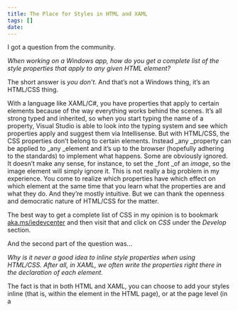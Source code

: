 ```yaml
---
title: The Place for Styles in HTML and XAML
tags: []
date: 
---
```


I got a question from the community.

_When working on a Windows app, how do you get a complete list of the style properties that apply to any given HTML element?_

The short answer is _you don&rsquo;t_. And that&rsquo;s not a Windows thing, it&rsquo;s an HTML/CSS thing.

With a language like XAML/C#, you have properties that apply to certain elements because of the way everything works behind the scenes. It&rsquo;s all strong typed and inherited, so when you start typing the name of a property, Visual Studio is able to look into the typing system and see which properties apply and suggest them via Intellisense.  But with HTML/CSS, the CSS properties don&rsquo;t belong to certain elements. Instead _any _property can be applied to _any _element and it&rsquo;s up to the browser (hopefully adhering to the standards) to implement what happens. Some are obviously ignored. It doesn&rsquo;t make any sense, for instance, to set the _font _of an _image_, so the image element will simply ignore it. This is not really a big problem in my experience. You come to realize which properties have which effect on which element at the same time that you learn what the properties are and what they do. And they&rsquo;re mostly intuitive. But we can thank the openness and democratic nature of HTML/CSS for the matter.

The best way to get a complete list of CSS in my opinion is to bookmark [aka.ms/iedevcenter](http://aka.ms/iedevcenter) and then visit that and click on _CSS_ under the _Develop_ section.

And the second part of the question was...

_Why is it never a good idea to inline style properties when using HTML/CSS. After all, in XAML, we often write the properties right there in the declaration of each element._

The fact is that in both HTML and XAML, you can choose to add your styles inline (that is, within the element in the HTML page), or at the page level (in a <style> tag in HTML or in a page resource in XAML), or elsewhere (in a separate style sheet). And in both languages, it&rsquo;s advisable to define your properties _as abstractly as possible._ Some people say &ldquo;never use inline styles&rdquo; (in fact, I wouldn&rsquo;t be surprised if you&rsquo;ve heard me say that), but actually, inline styling may have it&rsquo;s place. It&rsquo;s just too easy to create bad architecture once you start inlining things, so you should start on the other side...; with styles elsewhere. Then if there&rsquo;s a style that _truly_ only applies to a single page, it should be defined on that page. Then if there&rsquo;s a style that _truly_ needs to overwrite what the page has determined for it, then you can define it inline.

Hope that helps.